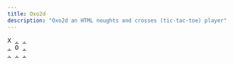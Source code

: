 ```yaml
---
title: Oxo2d 
description: "Oxo2d an HTML noughts and crosses (tic-tac-toe) player"
---
```


<pre class="oxo2d">
X <a href="../33/">.</a> <a href="../5u/">.</a>
<a href="../55/">.</a> O <a href="../62/">.</a>
<a href="../66/">.</a> <a href="../6b/">.</a> <a href="../6d/">.</a>
</pre>

